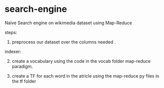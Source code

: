 # search-engine
Naive Search engine on wikimedia dataset using Map-Reduce 

steps:

1. preprocess our dataset over the columns needed .
   
indexer:

2. create a vocabulary using the code in the vocab folder map-reduce paradigm.

3. create a TF for each word in the atricle using the map-reduce py files in the tf folder

